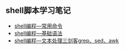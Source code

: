 ## shell脚本学习笔记
* [shell编程—常用命令](https://github.com/passerby223/AutomatedTestPlatform/blob/master/shell/shell%E7%BC%96%E7%A8%8B%E5%9F%BA%E7%A1%80%E2%80%94%E5%B8%B8%E7%94%A8%E5%91%BD%E4%BB%A4.md)
* [shell编程—基础语法](https://github.com/passerby223/AutomatedTestPlatform/blob/master/shell/shell%E8%84%9A%E6%9C%AC%E7%BC%96%E7%A8%8B%E5%9F%BA%E7%A1%80.md)
* [shell编程—文本处理三剑客grep、sed、awk](https://github.com/passerby223/AutomatedTestPlatform/blob/master/shell/shell%E7%BC%96%E7%A8%8B%E2%80%94%E6%96%87%E6%9C%AC%E5%A4%84%E7%90%86%E4%B8%89%E5%89%91%E5%AE%A2grep%E3%80%81sed%E3%80%81awk.md)
